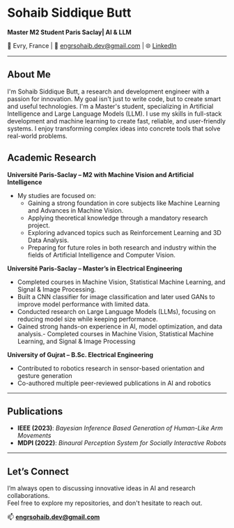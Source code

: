 # Sohaib Siddique Butt

**Master M2 Student Paris Saclay| AI & LLM**


📍 Evry, France | 📧 engrsohaib.dev@gmail.com | 🌐 [LinkedIn](https://linkedin.com/in/sohaibdev)

---

## About Me

I'm Sohaib Siddique Butt, a research and development engineer with a passion for innovation. My goal isn't just to write code, but to create smart and useful technologies. I'm a Master's student, specializing in Artificial Intelligence and Large Language Models (LLM). I use my skills in full-stack development and machine learning to create fast, reliable, and user-friendly systems. I enjoy transforming complex ideas into concrete tools that solve real-world problems.

## Academic Research

**Université Paris-Saclay – M2 with Machine Vision and Artificial Intelligence**  
- My studies are focused on:
  - Gaining a strong foundation in core subjects like Machine Learning and Advances in Machine Vision.
  - Applying theoretical knowledge through a mandatory research project.
  - Exploring advanced topics such as Reinforcement Learning and 3D Data Analysis.
  - Preparing for future roles in both research and industry within the fields of Artificial Intelligence and Computer Vision.

**Université Paris-Saclay – Master’s in Electrical Engineering**  
- Completed courses in Machine Vision, Statistical Machine Learning, and Signal & Image Processing.
- Built a CNN classifier for image classification and later used GANs to improve model performance with limited data.
- Conducted research on Large Language Models (LLMs), focusing on reducing model size while keeping performance.
- Gained strong hands-on experience in AI, model optimization, and data analysis.- Completed courses in Machine Vision, Statistical Machine Learning, and Signal & Image Processing
  

**University of Gujrat – B.Sc. Electrical Engineering**  
- Contributed to robotics research in sensor-based orientation and gesture generation  
- Co-authored multiple peer-reviewed publications in AI and robotics

---

## Publications

- **IEEE (2023)**: *Bayesian Inference Based Generation of Human-Like Arm Movements*  
- **MDPI (2022)**: *Binaural Perception System for Socially Interactive Robots*  

---

## Let’s Connect

I’m always open to discussing innovative ideas in AI and research collaborations.  
Feel free to explore my repositories, and don't hesitate to reach out.

📫 **engrsohaib.dev@gmail.com**
